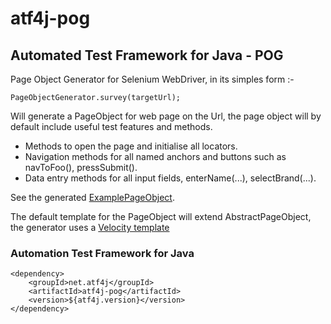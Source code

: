 # atf4j-pog

## Automated Test Framework for Java - POG

Page Object Generator for Selenium WebDriver, in its simples form :-

	PageObjectGenerator.survey(targetUrl);

Will generate a PageObject for web page on the Url, the page object will by default include useful test features and methods.

 * Methods to open the page and initialise all locators.
 * Navigation methods for all named anchors and buttons such as navToFoo(), pressSubmit().
 * Data entry methods for all input fields, enterName(...), selectBrand(...).

See the generated [ExamplePageObject](https://github.com/atf4j/atf4j/blob/master/atf4j-pog/src/generated/java/net/atf4j/generated/ExamplePageObject.java).

The default template for the PageObject will extend AbstractPageObject, the generator uses a [Velocity template](https://github.com/atf4j/atf4j/blob/master/atf4j-pog/src/main/resources/templates/PageObject.vm)

### Automation Test Framework for Java

	<dependency>
		<groupId>net.atf4j</groupId>
		<artifactId>atf4j-pog</artifactId>
		<version>${atf4j.version}</version>
	</dependency>
